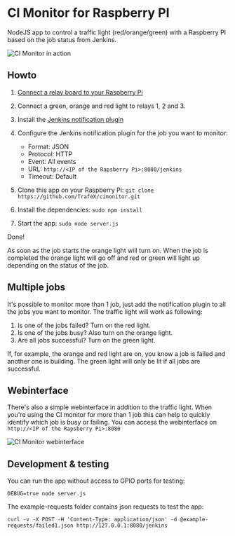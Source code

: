 CI Monitor for Raspberry PI
===========================

NodeJS app to control a traffic light (red/orange/green) with a Raspberry PI based on the job status from Jenkins.

![CI Monitor in action](https://www.trafex.nl/wp-content/uploads/2014/08/2014-08-29-12.14.24-e1409413552822.jpg "CI Monitor in action")

Howto
-----

1. [Connect a relay board to your Raspberry Pi](https://www.trafex.nl/2014/08/25/connect-a-relay-board-to-your-raspberry-pi/)
2. Connect a green, orange and red light to relays 1, 2 and 3.
3. Install the [Jenkins notification plugin](https://wiki.jenkins-ci.org/display/JENKINS/Notification+Plugin)
4. Configure the Jenkins notification plugin for the job you want to monitor:
    * Format: JSON
    * Protocol: HTTP
    * Event: All events
    * URL: `http://<IP of the Rapsberry Pi>:8080/jenkins`
    * Timeout: Default

5. Clone this app on your Raspberry Pi: `git clone https://github.com/TrafeX/cimonitor.git`
6. Install the dependencies: `sudo npm install`
7. Start the app: `sudo node server.js`

Done!

As soon as the job starts the orange light will turn on.
When the job is completed the orange light will go off and red or green will light up depending on the status of the job.

Multiple jobs
-------------

It's possible to monitor more than 1 job, just add the notification plugin to all the jobs you want to monitor.
The traffic light will work as following:

1. Is one of the jobs failed? Turn on the red light.
2. Is one of the jobs busy? Also turn on the orange light.
3. Are all jobs successful? Turn on the green light.

If, for example, the orange and red light are on, you know a job is failed and another one is building.
The green light will only be lit if all jobs are successful.

Webinterface
------------

There's also a simple webinterface in addition to the traffic light.
When you're using the CI monitor for more than 1 job this can help to quickly identify which job is busy or failing.
You can access the webinterface on `http://<IP of the Rapsberry Pi>:8080`

![CI Monitor webinterface](https://www.trafex.nl/wp-content/uploads/2014/09/IMG_20140923_141340-e1411591456485.jpg "CI Monitor webinterface")

Development & testing
----------------------

You can run the app without access to GPIO ports for testing:

    DEBUG=true node server.js

The example-requests folder contains json requests to test the app:

    curl -v -X POST -H 'Content-Type: application/json' -d @example-requests/failed1.json http://127.0.0.1:8080/jenkins

